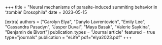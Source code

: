 +++
title = "Neural mechanisms of parasite-induced summiting behavior in ‘zombie’ Drosophila"
date = 2023-05-15

[extra]
authors = ["Carolyn Elya", "Danylo Lavrentovich", "Emily Lee", "Cassandra Pasadyn", "Jasper Duval", "Maya Basak", "Valerie Saykina", "Benjamin de Bivort"]
publication_types = "Journal article"
featured = true
type="journals"
publication = "eLife"
pdf="elya2023.pdf"
+++